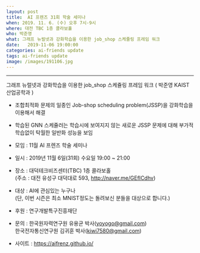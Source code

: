 ```yaml
---
layout: post
title:  AI 프렌즈 31회 학술 세미나
when: 2019. 11. 6. (수) 오후 7시-9시
where: 대전 TBC 1층 콜라보홀
who: 박준영
what: 그래프 뉴럴넷과 강화학습을 이용한 job_shop 스케쥴링 프레임 워크
date:   2019-11-06 19:00:00
categories: ai-friends update
tags: ai-friends update
image: /images/191106.jpg
---
```

***  
그래프 뉴럴넷과 강화학습을 이용한 job_shop 스케쥴링 프레임 워크 ( 박준영 KAIST 산업공학과 )
- 조합최적화 문제의 일종인 Job-shop scheduling problem(JSSP)을 강화학습을 이용해서 해결  
- 학습된 GNN 스케쥴러는 학습시에 보여지지 않는 새로운 JSSP 문제에 대해 부가적 학습없이 탁월한 일반화 성능을 보임  


- 모임 : 11월 AI 프렌즈 학술 세미나  
- 일시 : 2019년 11월 6일(31회) 수요일 19:00 ~ 21:00  
- 장소 : 대덕테크비즈센터(TBC) 1층 콜라보홀  
             (주소 : 대전 유성구 대덕대로 593, http://naver.me/GEfICdhv)  
- 대상 : AI에 관심있는 누구나  
             (단, 이번 시즌은 최소 MNIST정도는 돌려보신 분들을 대상으로 합니다.)  



- 후원 : 연구개발특구진흥재단  
- 문의 : 한국원자력연구원 유용균 박사(yoyogo@gmail.com)  
             한국전자통신연구원 김귀훈 박사(kiwi7580@gmail.com)  
- 사이트 : https://aifrenz.github.io/ 
